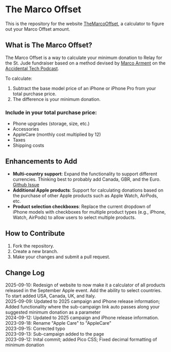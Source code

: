 # The Marco Offset

This is the repository for the website [TheMarcoOffset](https://themarcooffset.com), a calculator to figure out your Marco Offset amount.

## What is The Marco Offset?

The Marco Offset is a way to calculate your minimum donation to Relay for the St. Jude fundraiser based on a method devised by [Marco Arment](marco.org) on the [Accidental Tech Podcast](atp.fm). 

To calculate:
1. Subtract the base model price of an iPhone or iPhone Pro from your total purchase price.
2. The difference is your minimum donation.

### Include in your total purchase price:
- Phone upgrades (storage, size, etc.)
- Accessories
- AppleCare (monthly cost multiplied by 12)
- Taxes
- Shipping costs

## Enhancements to Add

- **Multi-country support**: Expand the functionality to support different currencies. Thinking best to probably add Canada, GBR, and the Euro. [Github Issue](https://github.com/bjbech/TheMarcoOffset/issues/4)
- **Additional Apple products**: Support for calculating donations based on the purchase of other Apple products such as Apple Watch, AirPods, etc.
- **Product selection checkboxes**: Replace the current dropdown of iPhone models with checkboxes for multiple product types (e.g., iPhone, Watch, AirPods) to allow users to select multiple products.

## How to Contribute

1. Fork the repository.
2. Create a new branch.
3. Make your changes and submit a pull request.

## Change Log
2025-09-10: Redesign of website to now make it a calculator of all products released in the September Apple event. Add the ability to select countries. To start added USA, Canada, UK, and Italy.  
2025-09-09: Updated to 2025 campaign and iPhone release information; Added functionality where the sub-campaign link auto passes along your suggested minimum donation as a parameter  
2024-09-12: Updated to 2025 campaign and iPhone release information.  
2023-09-18: Rename "Apple Care" to "AppleCare"  
2023-09-15: Corrected typo  
2023-09-13: Sub-campaign added to the page  
2023-09-12: Inital commit; added Pico CSS; Fixed decimal formatting of minimum donation  